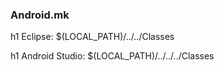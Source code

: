 ### Android.mk
h1 Eclipse:
$(LOCAL_PATH)/../../Classes

h1 Android Studio:
$(LOCAL_PATH)/../../../Classes
